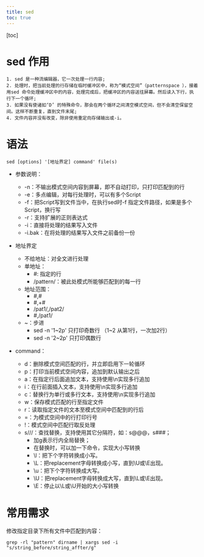 ```yaml
---
title: sed
toc: true
---
```

[toc]

# sed 作用  
    1. sed 是一种流编辑器，它一次处理一行内容;
    2. 处理时，把当前处理的行存储在临时缓冲区中，称为“模式空间”（patternspace ），接着用sed 命令处理缓冲区中的内容，处理完成后，把缓冲区的内容送往屏幕。然后读入下行，执行下一个循环;
    3. 如果没有使诸如‘D’ 的特殊命令，那会在两个循环之间清空模式空间，但不会清空保留空间。这样不断重复，直到文件末尾;
    4. 文件内容并没有改变，除非使用重定向存储输出或-i。

# 语法
```shell
sed [options] '[地址界定] command' file(s)
```
* 参数说明：
    * -n：不输出模式空间内容到屏幕，即不自动打印，只打印匹配到的行
    * -e：多点编辑，对每行处理时，可以有多个Script
    * -f：把Script写到文件当中，在执行sed时-f 指定文件路径，如果是多个Script，换行写
    * -r：支持扩展的正则表达式
    * -i：直接将处理的结果写入文件
    * -i.bak：在将处理的结果写入文件之前备份一份

* 地址界定
    * 不给地址：对全文进行处理
    * 单地址：
        * #: 指定的行
        * /pattern/：被此处模式所能够匹配到的每一行
    * 地址范围：
        * #,#
        * #,+#
        * /pat1/,/pat2/
        * #,/pat1/
    * ~：步进
        * sed -n '1~2p'  只打印奇数行 （1~2 从第1行，一次加2行）
        * sed -n '2~2p'  只打印偶数行

* command：
    * d：删除模式空间匹配的行，并立即启用下一轮循环
    * p：打印当前模式空间内容，追加到默认输出之后
    * a：在指定行后面追加文本，支持使用\n实现多行追加
    * i：在行前面插入文本，支持使用\n实现多行追加
    * c：替换行为单行或多行文本，支持使用\n实现多行追加
    * w：保存模式匹配的行至指定文件
    * r：读取指定文件的文本至模式空间中匹配到的行后
    * =：为模式空间中的行打印行号
    * !：模式空间中匹配行取反处理
    * s///：查找替换，支持使用其它分隔符，如：s@@@，s###；
        * 加g表示行内全局替换；
        * 在替换时，可以加一下命令，实现大小写转换
        * \l：把下个字符转换成小写。
        * \L：把replacement字母转换成小写，直到\U或\E出现。
        * \u：把下个字符转换成大写。
        * \U：把replacement字母转换成大写，直到\L或\E出现。
        * \E：停止以\L或\U开始的大小写转换

# 常用需求
修改指定目录下所有文件中匹配到内容：
```shell
grep -rl "pattern" dirname | xargs sed -i "s/string_before/string_affter/g"
```
